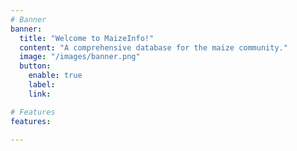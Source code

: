 ```yaml
---
# Banner
banner:
  title: "Welcome to MaizeInfo!"
  content: "A comprehensive database for the maize community."
  image: "/images/banner.png"
  button:
    enable: true
    label: 
    link: 

# Features
features:

---
```



